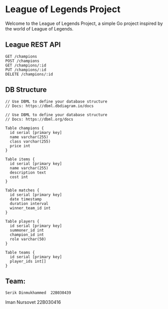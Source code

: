 # League of Legends Project

Welcome to the League of Legends Project, a simple Go project inspired by the world of League of Legends. 

## League REST API

```
GET /champions
POST /champions
GET /champions/:id
PUT /champions/:id
DELETE /champions/:id
```

## DB Structure

```
// Use DBML to define your database structure
// Docs: https://dbml.dbdiagram.io/docs

// Use DBML to define your database structure
// Docs: https://dbml.org/docs

Table champions {
  id serial [primary key]
  name varchar(255)
  class varchar(255)
  price int
}

Table items {
  id serial [primary key]
  name varchar(255)
  description text
  cost int
}

Table matches {
  id serial [primary key]
  date timestamp
  duration interval
  winner_team_id int
}

Table players {
  id serial [primary key]
  summoner_id int
  champion_id int
  role varchar(50)
}

Table teams {
  id serial [primary key]
  player_ids int[]
}
```

## Team:
```
Serik Dinmukhammed  22B030439
```
Iman Nursovet       22B030416
```
